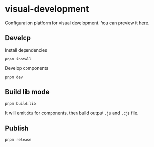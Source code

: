 # visual-development

Configuration platform for visual development. You can preview it [here](https://vsdeeper.github.io/visual-development/).

## Develop

Install dependencies

```
pnpm install
```

Develop components

```
pnpm dev
```

## Build lib mode

```sh
pnpm build:lib
```

It will emit `dts` for components, then build output `.js` and `.cjs` file.

## Publish

```sh
pnpm release
```
